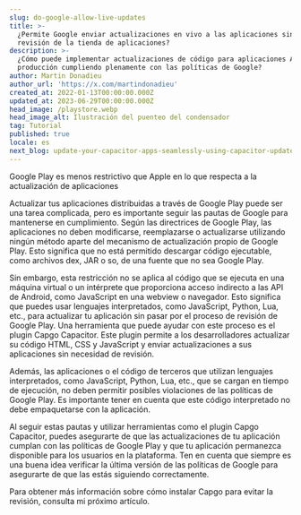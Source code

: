 ```yaml
---
slug: do-google-allow-live-updates
title: >-
  ¿Permite Google enviar actualizaciones en vivo a las aplicaciones sin la
  revisión de la tienda de aplicaciones?
description: >-
  ¿Cómo puede implementar actualizaciones de código para aplicaciones Android en
  producción cumpliendo plenamente con las políticas de Google?
author: Martin Donadieu
author_url: 'https://x.com/martindonadieu'
created_at: 2022-01-13T00:00:00.000Z
updated_at: 2023-06-29T00:00:00.000Z
head_image: /playstore.webp
head_image_alt: Ilustración del puenteo del condensador
tag: Tutorial
published: true
locale: es
next_blog: update-your-capacitor-apps-seamlessly-using-capacitor-updater
---
```


Google Play es menos restrictivo que Apple en lo que respecta a la actualización de aplicaciones

Actualizar tus aplicaciones distribuidas a través de Google Play puede ser una tarea complicada, pero es importante seguir las pautas de Google para mantenerse en cumplimiento. Según las directrices de Google Play, las aplicaciones no deben modificarse, reemplazarse o actualizarse utilizando ningún método aparte del mecanismo de actualización propio de Google Play. Esto significa que no está permitido descargar código ejecutable, como archivos dex, JAR o so, de una fuente que no sea Google Play.

Sin embargo, esta restricción no se aplica al código que se ejecuta en una máquina virtual o un intérprete que proporciona acceso indirecto a las API de Android, como JavaScript en una webview o navegador. Esto significa que puedes usar lenguajes interpretados, como JavaScript, Python, Lua, etc., para actualizar tu aplicación sin pasar por el proceso de revisión de Google Play. Una herramienta que puede ayudar con este proceso es el plugin Capgo Capacitor. Este plugin permite a los desarrolladores actualizar su código HTML, CSS y JavaScript y enviar actualizaciones a sus aplicaciones sin necesidad de revisión.

Además, las aplicaciones o el código de terceros que utilizan lenguajes interpretados, como JavaScript, Python, Lua, etc., que se cargan en tiempo de ejecución, no deben permitir posibles violaciones de las políticas de Google Play. Es importante tener en cuenta que este código interpretado no debe empaquetarse con la aplicación.

Al seguir estas pautas y utilizar herramientas como el plugin Capgo Capacitor, puedes asegurarte de que las actualizaciones de tu aplicación cumplan con las políticas de Google Play y que tu aplicación permanezca disponible para los usuarios en la plataforma. Ten en cuenta que siempre es una buena idea verificar la última versión de las políticas de Google para asegurarte de que las estás siguiendo correctamente.

Para obtener más información sobre cómo instalar Capgo para evitar la revisión, consulta mi próximo artículo.